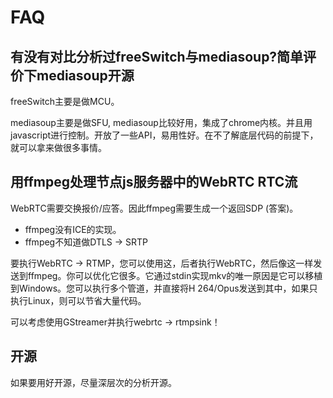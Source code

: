 # FAQ

## 有没有对比分析过freeSwitch与mediasoup?简单评价下mediasoup开源

freeSwitch主要是做MCU。

mediasoup主要是做SFU, mediasoup比较好用，集成了chrome内核。并且用javascript进行控制。开放了一些API，易用性好。在不了解底层代码的前提下，就可以拿来做很多事情。


## 用ffmpeg处理节点js服务器中的WebRTC RTC流

WebRTC需要交换报价/应答。因此ffmpeg需要生成一个返回SDP (答案)。
* ffmpeg没有ICE的实现。
* ffmpeg不知道做DTLS -> SRTP

要执行WebRTC -> RTMP，您可以使用这，后者执行WebRTC，然后像这一样发送到ffmpeg。你可以优化它很多。它通过stdin实现mkv的唯一原因是它可以移植到Windows。您可以执行多个管道，并直接将H 264/Opus发送到其中，如果只执行Linux，则可以节省大量代码。

可以考虑使用GStreamer并执行webrtc -> rtmpsink！


## 开源

如果要用好开源，尽量深层次的分析开源。
